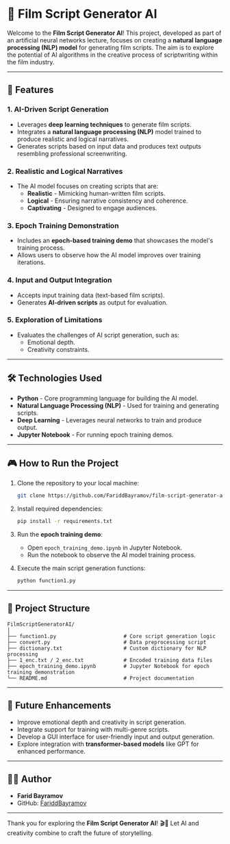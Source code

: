 # 🤖 Film Script Generator AI

Welcome to the **Film Script Generator AI**! This project, developed as part of an artificial neural networks lecture, focuses on creating a **natural language processing (NLP) model** for generating film scripts. The aim is to explore the potential of AI algorithms in the creative process of scriptwriting within the film industry.

---

## 🚀 Features

### 1. **AI-Driven Script Generation**
- Leverages **deep learning techniques** to generate film scripts.
- Integrates a **natural language processing (NLP)** model trained to produce realistic and logical narratives.
- Generates scripts based on input data and produces text outputs resembling professional screenwriting.

### 2. **Realistic and Logical Narratives**
- The AI model focuses on creating scripts that are:
  - **Realistic** - Mimicking human-written film scripts.
  - **Logical** - Ensuring narrative consistency and coherence.
  - **Captivating** - Designed to engage audiences.

### 3. **Epoch Training Demonstration**
- Includes an **epoch-based training demo** that showcases the model's training process.
- Allows users to observe how the AI model improves over training iterations.

### 4. **Input and Output Integration**
- Accepts input training data (text-based film scripts).
- Generates **AI-driven scripts** as output for evaluation.

### 5. **Exploration of Limitations**
- Evaluates the challenges of AI script generation, such as:
  - Emotional depth.
  - Creativity constraints.

---

## 🛠️ Technologies Used

- **Python** - Core programming language for building the AI model.
- **Natural Language Processing (NLP)** - Used for training and generating scripts.
- **Deep Learning** - Leverages neural networks to train and produce output.
- **Jupyter Notebook** - For running epoch training demos.

---

## 🎮 How to Run the Project

1. Clone the repository to your local machine:
   ```bash
   git clone https://github.com/FariddBayramov/film-script-generator-ai.git
   ```

2. Install required dependencies:
   ```bash
   pip install -r requirements.txt
   ```

3. Run the **epoch training demo**:
   - Open `epoch_training_demo.ipynb` in Jupyter Notebook.
   - Run the notebook to observe the AI model training process.

4. Execute the main script generation functions:
   ```bash
   python function1.py
   ```

---

## 📂 Project Structure

```plaintext
FilmScriptGeneratorAI/
│
├── function1.py                      # Core script generation logic
├── convert.py                        # Data preprocessing script
├── dictionary.txt                    # Custom dictionary for NLP processing
├── 1_enc.txt / 2_enc.txt             # Encoded training data files
├── epoch_training_demo.ipynb         # Jupyter Notebook for epoch training demonstration
└── README.md                         # Project documentation
```

---

## 🎯 Future Enhancements

- Improve emotional depth and creativity in script generation.
- Integrate support for training with multi-genre scripts.
- Develop a GUI interface for user-friendly input and output generation.
- Explore integration with **transformer-based models** like GPT for enhanced performance.

---

## 🧑‍💻 Author

- **Farid Bayramov** 
- GitHub: [FariddBayramov](https://github.com/FariddBayramov)

---


Thank you for exploring the **Film Script Generator AI**! 🎬🤖 Let AI and creativity combine to craft the future of storytelling.


